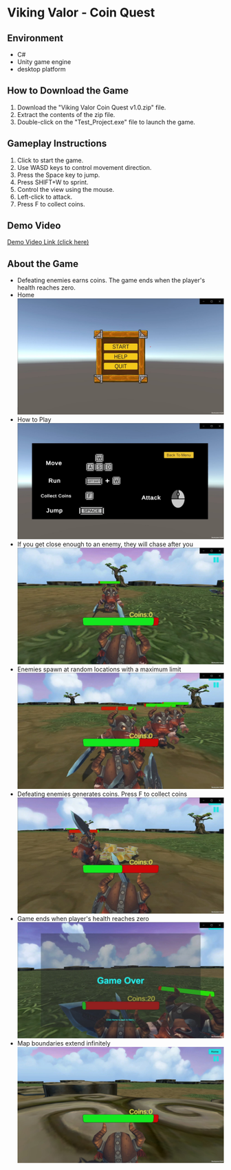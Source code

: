 # Viking Valor - Coin Quest

## Environment

- C#
- Unity game engine
- desktop platform

## How to Download the Game

1. Download the "Viking Valor Coin Quest v1.0.zip" file.
2. Extract the contents of the zip file.
3. Double-click on the "Test_Project.exe" file to launch the game.

## Gameplay Instructions

1. Click to start the game.
2. Use WASD keys to control movement direction.
3. Press the Space key to jump.
4. Press SHIFT+W to sprint.
5. Control the view using the mouse.
6. Left-click to attack.
7. Press F to collect coins.

## Demo Video

[Demo Video Link (click here)](https://youtu.be/6m9y8dp-pX8)

## About the Game

- Defeating enemies earns coins. The game ends when the player's health reaches zero.
- Home
  ![Home](img/a.jpg)
- How to Play
  ![How to Play](img/b.jpg)
- If you get close enough to an enemy, they will chase after you
  ![Chasing Enemies](img/c.jpg)
- Enemies spawn at random locations with a maximum limit
  ![Enemy Spawn](img/d.jpg)
- Defeating enemies generates coins. Press F to collect coins
  ![Collecting Coins](img/e.jpg)
- Game ends when player's health reaches zero
  ![Game Over](img/f.jpg)
- Map boundaries extend infinitely
  ![Map Boundaries](img/g.jpg)
